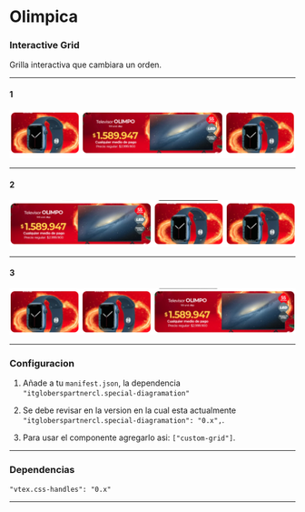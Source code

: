 # Olimpica

### Interactive Grid

Grilla interactiva que cambiara un orden.

--------------------------------------

#### 1
![](https://github.com/Andrezgrondona/itgloberspartnercl-custom-diagramation-template/blob/main/react/src/assets/grid-1.png?raw=true)

--------------------------------------
#### 2
![](https://github.com/Andrezgrondona/itgloberspartnercl-custom-diagramation-template/blob/main/react/src/assets/grrid-2.png?raw=true)

--------------------------------------
#### 3
![](https://github.com/Andrezgrondona/itgloberspartnercl-custom-diagramation-template/blob/main/react/src/assets/grid-3.png?raw=true)

--------------------------------------



###  Configuracion

1. Añade a tu `manifest.json`, la dependencia `"itgloberspartnercl.special-diagramation"`

2. Se debe revisar en la version en la cual esta actualmente `"itgloberspartnercl.special-diagramation": "0.x",`.

3. Para usar el componente agregarlo asi: `["custom-grid"]`.


--------------------------------------
### Dependencias

    
    "vtex.css-handles": "0.x"
-------------
